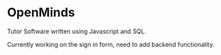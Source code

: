 # OpenMinds

Tutor Software written using Javascript and SQL.

Currently working on the sign in form, need to add backend functionality.

